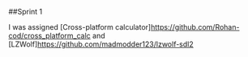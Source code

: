 ##Sprint 1

I was assigned [Cross-platform calculator]https://github.com/Rohan-cod/cross_platform_calc and [LZWolf]https://github.com/madmodder123/lzwolf-sdl2
